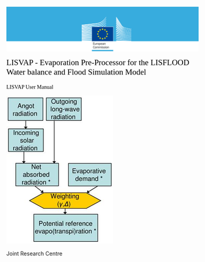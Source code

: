 

![](./media/figure0.png)

<span style="color:black; font-family:Georgia; font-size:1.5em;">LISVAP - Evaporation Pre-Processor for the LISFLOOD Water balance and Flood Simulation Model</span>
<br>
<br>
<span style="color:black; font-family:Georgia; font-size:1em;">LISVAP User Manual</span>

![](./media/figure4-small.jpg)

Joint Research Centre
